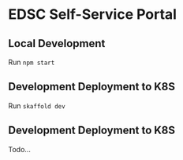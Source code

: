 # EDSC Self-Service Portal

## Local Development

Run `npm start`

## Development Deployment to K8S

Run `skaffold dev`

## Development Deployment to K8S

Todo...
